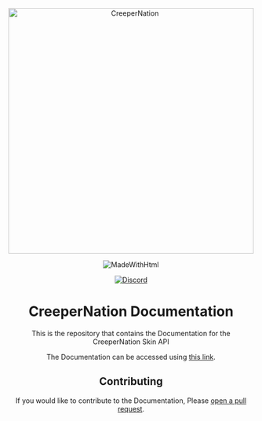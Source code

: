 <div align="center">
<img src="https://creepernation.net/assets/img/Banner-Text.png" alt="CreeperNation" width="500"/>

![MadeWithHtml](https://forthebadge.com/images/badges/uses-html.svg)

[![Discord](https://img.shields.io/discord/784664122641350686.svg?color=%237289da&label=discord)](https://discord.creepernation.net)
# CreeperNation Documentation

This is the repository that contains the Documentation for the CreeperNation Skin API

The Documentation can be accessed using [this link](https://api-docs.creepernation.net).

## Contributing

If you would like to contribute to the Documentation, Please [open a pull request](https://github.com/CreeperNation/Api-Docs/pulls).
